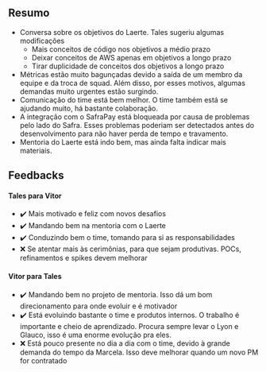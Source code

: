 ## Resumo

- Conversa sobre os objetivos do Laerte. Tales sugeriu algumas modificações
  - Mais conceitos de código nos objetivos a médio prazo
  - Deixar conceitos de AWS apenas em objetivos a longo prazo
  - Tirar duplicidade de conceitos dos objetivos a longo prazo
- Métricas estão muito bagunçadas devido a saída de um membro da equipe e da troca de squad. Além disso, por esses motivos, algumas demandas muito urgentes estão surgindo.
- Comunicação do time está bem melhor. O time também está se ajudando muito, há bastante colaboração.
- A integração com o SafraPay está bloqueada por causa de problemas pelo lado do Safra. Esses problemas poderiam ser detectados antes do desenvolvimento para não haver perda de tempo e travamento.
- Mentoria do Laerte está indo bem, mas ainda falta indicar mais materiais.

## Feedbacks

#### Tales para Vitor
- :heavy_check_mark: Mais motivado e feliz com novos desafios
- :heavy_check_mark: Mandando bem na mentoria com o Laerte
- :heavy_check_mark: Conduzindo bem o time, tomando para si as responsabilidades
- :x: Se atentar mais às cerimônias, para que sejam produtivas. POCs, refinamentos e spikes devem melhorar

#### Vitor para Tales
- :heavy_check_mark: Mandando bem no projeto de mentoria. Isso dá um bom direcionamento para onde evoluir e é motivador
- :heavy_check_mark: Está evoluindo bastante o time e produtos internos. O trabalho é importante e cheio de aprendizado. Procura sempre levar o Lyon e Glauco, isso é uma enorme evolução pra eles.
- :x: Está pouco presente no dia a dia com o time, devido à grande demanda do tempo da Marcela. Isso deve melhorar quando um novo PM for contratado
